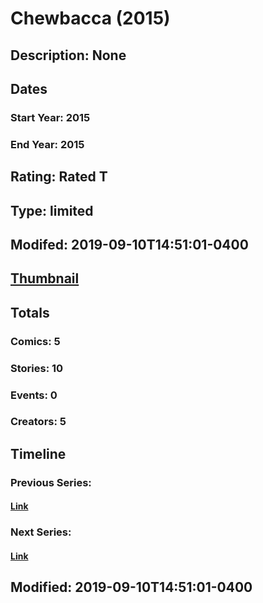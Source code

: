 # Chewbacca (2015)
## Description: None
## Dates
### Start Year: 2015
### End Year: 2015
## Rating: Rated T
## Type: limited
## Modifed: 2019-09-10T14:51:01-0400
## [Thumbnail](http://i.annihil.us/u/prod/marvel/i/mg/4/00/563792545dd4e.jpg)
## Totals
### Comics: 5
### Stories: 10
### Events: 0
### Creators: 5
## Timeline
### Previous Series: 
#### [Link]()
### Next Series: 
#### [Link]()
## Modified: 2019-09-10T14:51:01-0400